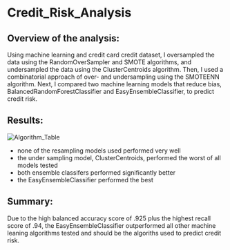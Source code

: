 # Credit_Risk_Analysis

## Overview of the analysis: 
Using machine learning and credit card credit dataset, I oversampled the data using the RandomOverSampler and SMOTE algorithms, and undersampled the data using the ClusterCentroids algorithm. Then, I used a combinatorial approach of over- and undersampling using the SMOTEENN algorithm. Next, I compared two machine learning models that reduce bias, BalancedRandomForestClassifier and EasyEnsembleClassifier, to predict credit risk. 

## Results: 

![Algorithm_Table](images/algorithm_table2.png)

- none of the resampling models used performed very well 
- the under sampling model, ClusterCentroids, performed the worst of all models tested
- both ensemble classifers performed significantly better
- the EasyEnsembleClassifier performed the best 

## Summary:

Due to the high balanced accuracy score of .925 plus the highest recall score of .94, the EasyEnsembleClassifier outperformed all other machine leaning algorithms tested and should be the algoriths used to predict credit risk.
